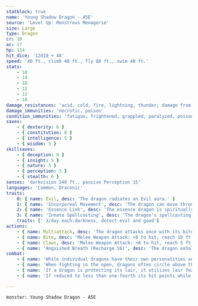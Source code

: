 ```yaml
---
statblock: true
name: 'Young Shadow Dragon - A5E'
source: 'Level Up: Monstrous Menagerie'
size: Large
type: Dragon
cr: 10
ac: 17
hp: 114
hit_dice: '12d10 + 48'
speed: '40 ft., climb 40 ft., fly 80 ft., swim 40 ft.'
stats:
    - 18
    - 14
    - 18
    - 12
    - 12
    - 18
damage_resistances: 'acid, cold, fire, lightning, thunder; damage from nonmagical weapons'
damage_immunities: 'necrotic, poison'
condition_immunities: 'fatigue, frightened, grappled, paralyzed, poisoned, prone, restrained'
saves:
    - { dexterity: 6 }
    - { constitution: 8 }
    - { intelligence: 5 }
    - { wisdom: 5 }
skillsaves:
    - { deception: 8 }
    - { insight: 5 }
    - { nature: 5 }
    - { perception: 5 }
    - { stealth: 6 }
senses: 'darkvision 240 ft., passive Perception 15'
languages: 'Common, Draconic'
traits:
    0: { name: Evil, desc: 'The dragon radiates an Evil aura.' }
    1: { name: 'Incorporeal Movement', desc: 'The dragon can move through other creatures and objects. It takes 11 (2d10) force damage if it ends its turn inside an object.' }
    2: { name: 'Essence Link', desc: 'The essence dragon is spiritually linked to a specific area or landmark. The dragon gains no benefit from a long rest when more than 1 mile away from its linked area. If the dragon dies, the area it is linked to loses its vital essence until it forms a new essence dragon, which can take centuries. When a creature first enters an area that has lost its vital essence in this way, they gain a level of fatigue and a level of strife. This fatigue and strife can be removed only by completing a long rest outside the area.' }
    3: { name: 'Innate Spellcasting', desc: "The dragon's spellcasting ability is Charisma (save DC 16). It can innately cast the following spells, requiring no material components." }
    traits: [' 3/day each:darkness, detect evil and good']
actions:
    - { name: Multiattack, desc: 'The dragon attacks once with its bite and twice with its claws.' }
    - { name: Bite, desc: 'Melee Weapon Attack: +8 to hit, reach 10 ft., one target. Hit: 20 (3d10 + 4) piercing damage plus 4 (1d8) necrotic damage.' }
    - { name: Claws, desc: 'Melee Weapon Attack: +8 to hit, reach 5 ft., one target. Hit: 17 (3d8 + 4) slashing damage.' }
    - { name: 'Anguished Breath (Recharge 56)', desc: 'The dragon exhales a shadowy maelstrom of anguish in a 30-foot cone. Each creature in that area makes a DC 16 Wisdom saving throw, taking 40 (9d8) necrotic damage on a failed save or half damage on a success.' }
combat:
    - { name: 'While individual dragons have their own personalities and tactics, most rely heavily on their breath weapons', desc: 'They use them whenever they can, preferably from maximum distance and while flying above their enemies.' }
    - { name: 'When fighting in the open, dragons often circle above their enemies as they wait for their breath weapons to recharge', desc: "They only close to melee if their enemies deal significant damage with ranged attacks, or if they can savage an enemy cut off from its allies. Once bloodied, dragons become more aggressive, attacking with bite and claws when their breath weapons aren't available." }
    - { name: 'If a dragon is protecting its lair, it utilizes lair features, traps, allies, and architecture such as escape tunnels to keep up a hit-and-run fight, reappearing only when it has a fully-recharged breath weapon', desc: 'If the dragon is forced into melee combat, it uses its bite and claws against a single foe. If it has legendary actions like Roar and Wing Attack, it uses them to disperse its other enemies.' }
    - { name: 'If reduced to less than one-fourth its hit points while fighting in the open, a dragon flies away', desc: 'However, it fights to the death to defend its lair, unless it can regain the upper hand through tricks or bargains.' }

---
```

```statblock
monster: Young Shadow Dragon - A5E
```
